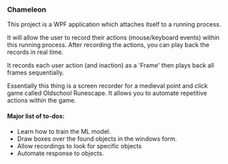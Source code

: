 ### Chameleon

This project is a WPF application which attaches itself to a running process.

It will allow the user to record their actions (mouse/keyboard events) within this running process.
After recording the actions, you can play back the records in real time. 

It records each user action (and inaction) as a 'Frame' then plays back all frames sequentially.

Essentially this thing is a screen recorder for a medieval point and click game called Oldschool Runescape. 
It allows you to automate repetitive actions within the game.


#### Major list of to-dos:
- Learn how to train the ML model.
- Draw boxes over the found objects in the windows form.
- Allow recordings to look for specific objects
- Automate response to objects.

